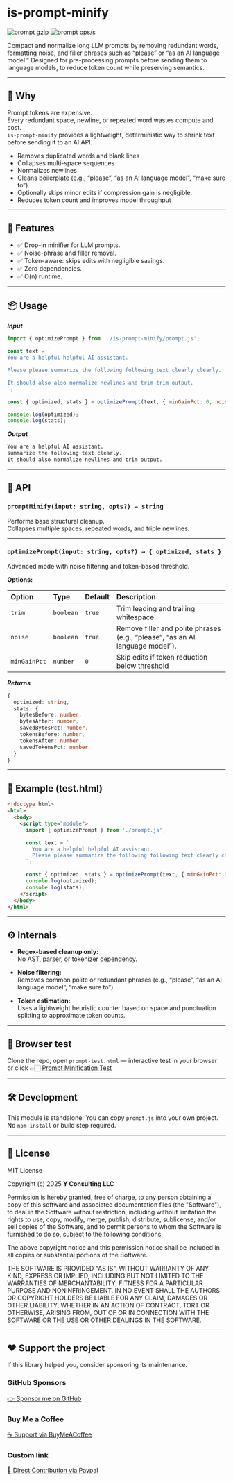 # is-prompt-minify

[![prompt gzip](https://img.shields.io/endpoint?url=https://raw.githubusercontent.com/yvancg/optimizers/main/metrics/prompt.js.json)](./metrics/prompt.js.json)
[![prompt ops/s](https://img.shields.io/endpoint?url=https://raw.githubusercontent.com/yvancg/optimizers/main/bench/prompt.json)](./bench/prompt.json)

Compact and normalize long LLM prompts by removing redundant words, formatting noise, and filler phrases such as “please” or “as an AI language model.”
Designed for pre-processing prompts before sending them to language models, to reduce token count while preserving semantics.

---

## 🚀 Why

Prompt tokens are expensive.  
Every redundant space, newline, or repeated word wastes compute and cost.  
`is-prompt-minify` provides a lightweight, deterministic way to shrink text before sending it to an AI API.

- Removes duplicated words and blank lines  
- Collapses multi-space sequences  
- Normalizes newlines  
- Cleans boilerplate (e.g., “please”, “as an AI language model”, “make sure to”).
- Optionally skips minor edits if compression gain is negligible.
- Reduces token count and improves model throughput

---

## 🌟 Features

- ✅ Drop-in minifier for LLM prompts.
- ✅ Noise-phrase and filler removal.
- ✅ Token-aware: skips edits with negligible savings.
- ✅ Zero dependencies.
- ✅ O(n) runtime.

---

## 📦 Usage

***Input***
```js
import { optimizePrompt } from './is-prompt-minify/prompt.js';

const text = `
You are a helpful helpful AI assistant.

Please please summarize the following following text clearly clearly.

It should also also normalize newlines and trim trim output.
`;

const { optimized, stats } = optimizePrompt(text, { minGainPct: 0, noise: true });

console.log(optimized);
console.log(stats);
```

***Output***
```txt
You are a helpful AI assistant.
summarize the following text clearly.
It should also normalize newlines and trim output.
```

---

## 🧠 API

### `promptMinify(input: string, opts?) → string`
Performs base structural cleanup.  
Collapses multiple spaces, repeated words, and triple newlines.

---

### `optimizePrompt(input: string, opts?) → { optimized, stats }`
Advanced mode with noise filtering and token-based threshold.

**Options:**

| Option | Type | Default | Description |
|:--------|:------|:----------|:-------------|
| `trim` | `boolean` | `true` | Trim leading and trailing whitespace. |
| `noise` | `boolean` | `true` | Remove filler and polite phrases (e.g., “please”, “as an AI language model”). |
| `minGainPct` | `number` | `0` | Skip edits if token reduction below threshold |


***Returns***
```ts
{
  optimized: string,
  stats: {
    bytesBefore: number,
    bytesAfter: number,
    savedBytesPct: number,
    tokensBefore: number,
    tokensAfter: number,
    savedTokensPct: number
  }
}
```

---

## 🧪 Example (test.html)

```html
<!doctype html>
<html>
  <body>
    <script type="module">
      import { optimizePrompt } from './prompt.js';

      const text = `
        You are a helpful helpful AI assistant.
        Please please summarize the following following text clearly clearly.
      `;

      const { optimized, stats } = optimizePrompt(text, { minGainPct: 0 });
      console.log(optimized);
      console.log(stats);
    </script>
  </body>
</html>
```

---

## ⚙️ Internals

- **Regex-based cleanup only:**  
  No AST, parser, or tokenizer dependency.

- **Noise filtering:**  
  Removes common polite or redundant phrases (e.g., “please”, “as an AI language model”, “make sure to”).

- **Token estimation:**  
  Uses a lightweight heuristic counter based on space and punctuation splitting to approximate token counts.

---

## 🧪 Browser test

Clone the repo, open `prompt-test.html` — interactive test in your browser  
or click 👉🏻 [Prompt Minification Test](https://yvancg.github.io/optimizers/is-prompt-minify/prompt-test.html)

---

## 🛠 Development

This module is standalone. You can copy `prompt.js` into your own project.  
No `npm install` or build step required.

---

## 🪪 License

MIT License  

Copyright (c) 2025 **Y Consulting LLC**

Permission is hereby granted, free of charge, to any person obtaining a copy
of this software and associated documentation files (the "Software"), to deal
in the Software without restriction, including without limitation the rights
to use, copy, modify, merge, publish, distribute, sublicense, and/or sell
copies of the Software, and to permit persons to whom the Software is
furnished to do so, subject to the following conditions:

The above copyright notice and this permission notice shall be included in
all copies or substantial portions of the Software.

THE SOFTWARE IS PROVIDED "AS IS", WITHOUT WARRANTY OF ANY KIND, EXPRESS OR
IMPLIED, INCLUDING BUT NOT LIMITED TO THE WARRANTIES OF MERCHANTABILITY,
FITNESS FOR A PARTICULAR PURPOSE AND NONINFRINGEMENT. IN NO EVENT SHALL THE
AUTHORS OR COPYRIGHT HOLDERS BE LIABLE FOR ANY CLAIM, DAMAGES OR OTHER
LIABILITY, WHETHER IN AN ACTION OF CONTRACT, TORT OR OTHERWISE, ARISING FROM,
OUT OF OR IN CONNECTION WITH THE SOFTWARE OR THE USE OR OTHER DEALINGS IN
THE SOFTWARE.

---

## ❤️ Support the project

If this library helped you, consider sponsoring its maintenance.

### GitHub Sponsors

[👉 Sponsor me on GitHub](https://github.com/sponsors/yvancg)

### Buy Me a Coffee

[☕ Support via BuyMeACoffee](https://buymeacoffee.com/yconsulting)

### Custom link

[💸 Direct Contribution via Paypal](https://paypal.me/ComicStylePortrait)
